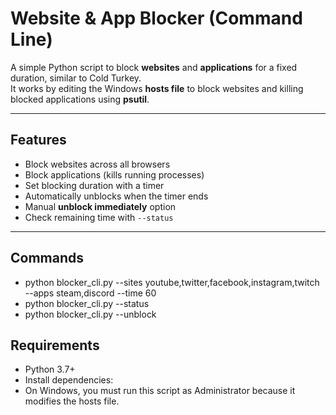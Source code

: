 # Website & App Blocker (Command Line)

A simple Python script to block **websites** and **applications** for a fixed duration, similar to Cold Turkey.  
It works by editing the Windows **hosts file** to block websites and killing blocked applications using **psutil**.

---

## Features
- Block websites across all browsers  
- Block applications (kills running processes)  
- Set blocking duration with a timer
- Automatically unblocks when the timer ends  
- Manual **unblock immediately** option
- Check remaining time with `--status`
  

---
## Commands
- python blocker_cli.py --sites youtube,twitter,facebook,instagram,twitch --apps steam,discord --time 60
- python blocker_cli.py --status
- python blocker_cli.py --unblock

## Requirements
- Python 3.7+  
- Install dependencies:
- On Windows, you must run this script as Administrator because it modifies the hosts file.
```bash


